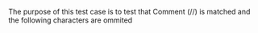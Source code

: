 The purpose of this test case is to test that Comment (//) is matched and the following characters are ommited